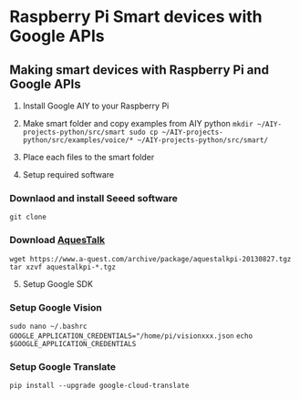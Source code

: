 # Raspberry Pi Smart devices with Google APIs

## Making smart devices with Raspberry Pi and Google APIs

1. Install Google AIY to your Raspberry Pi

2. Make smart folder and copy examples from AIY python
`mkdir ~/AIY-projects-python/src/smart
sudo cp ~/AIY-projects-python/src/examples/voice/* ~/AIY-projects-python/src/smart/`
 
3. Place each files to the smart folder

4. Setup required software

### Downlaod and install Seeed software

`git clone`
 
### Download [AquesTalk](https://www.a-quest.com/products/aquestalkpi.html)
`wget https://www.a-quest.com/archive/package/aquestalkpi-20130827.tgz
tar xzvf aquestalkpi-*.tgz`

5. Setup Google SDK
### Setup Google Vision
`sudo nano ~/.bashrc`
`GOOGLE_APPLICATION_CREDENTIALS="/home/pi/visionxxx.json`
`echo $GOOGLE_APPLICATION_CREDENTIALS`

### Setup Google Translate
`pip install --upgrade google-cloud-translate`
